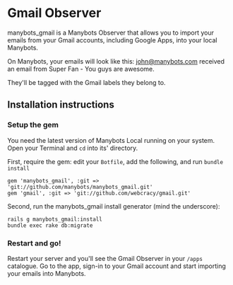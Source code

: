 # Gmail Observer

manybots_gmail is a Manybots Observer that allows you to import your emails from your Gmail accounts, including Google Apps, into your local Manybots.

On Manybots, your emails will look like this:
john@manybots.com received an email from Super Fan - You guys are awesome.

They'll be tagged with the Gmail labels they belong to.

## Installation instructions

### Setup the gem

You need the latest version of Manybots Local running on your system. Open your Terminal and `cd` into its' directory.

First, require the gem: edit your `Botfile`, add the following, and run `bundle install`

```
gem 'manybots_gmail', :git => 'git://github.com/manybots/manybots_gmail.git'
gem 'gmail', :git => 'git://github.com/webcracy/gmail.git'
```


Second, run the manybots_gmail install generator (mind the underscore):

```
rails g manybots_gmail:install
bundle exec rake db:migrate
```


### Restart and go!

Restart your server and you'll see the Gmail Observer in your `/apps` catalogue. Go to the app, sign-in to your Gmail account and start importing your emails into Manybots.